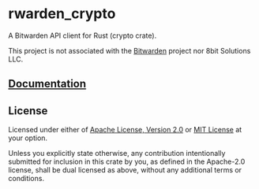 # rwarden_crypto

A Bitwarden API client for Rust (crypto crate).

This project is not associated with the [Bitwarden](https://bitwarden.com) project nor 8bit Solutions
LLC.

## [Documentation](https://docs.rs/rwarden_crypto)

## License

Licensed under either of [Apache License, Version 2.0] or [MIT License] at your option.

[Apache License, Version 2.0]: https://github.com/nn1ks/rwarden/blob/master/LICENSE-APACHE
[MIT License]: https://github.com/nn1ks/rwarden/blob/master/LICENSE-MIT

Unless you explicitly state otherwise, any contribution intentionally submitted for inclusion in
this crate by you, as defined in the Apache-2.0 license, shall be dual licensed as above, without
any additional terms or conditions.
